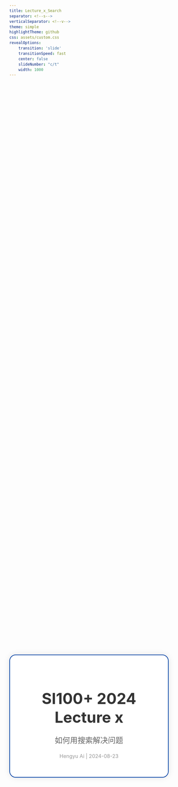 ```yaml
---
title: Lecture_x_Search
separator: <!--s-->
verticalSeparator: <!--v-->
theme: simple
highlightTheme: github
css: assets/custom.css
revealOptions:
    transition: 'slide'
    transitionSpeed: fast
    center: false
    slideNumber: "c/t"
    width: 1000
---
```


<div style="display: flex; justify-content: center; align-items: center; height: 100vh;">
  <div style="text-align: center; padding: 40px; background-color: white; border: 2px solid rgb(0, 63, 163); border-radius: 20px; box-shadow: 0 0 20px rgba(0,0,0,0.1);">
    <h1 style="font-size: 48px; font-weight: bold; margin-bottom: 20px; color: #333;">SI100+ 2024 Lecture x</h1>
    <p style="font-size: 24px; color: #666;">如何用搜索解决问题</p>
    <p style="font-size: 16px; color: #999; margin-top: 20px;">Hengyu Ai | 2024-08-23</p>
  </div>
</div>

<!--s-->

<div class="middle center">
  <div style="width: 100%">

  # Part.0 我该搜吗？
  
  </div>
</div>

<!--v-->

## 情景回想

- 你困惑的不是一个用来锻炼你的问题
  - 比如一些值得一做的习题之外的问题
- 你已经尝试过了一些方法，但是没有找到答案
- 你可能有一个解决方法，但是不确定是否合适/有没有更好的方法
- **你搜索这个问题不会导致学术不端**

</br>

<div class="center">

<font size="30">**我应该搜索吗？**</font>

</div>

<!--v-->

<div class="middle center">
  <div style="width: 100%">

  # **去搜啊，为什么不搜？**

  </div>
</div>

<!--v-->

<div class="middle center">
  <div style="width: 100%">

  # **为什么不搜！！！**

  </div>
</div>

<!--v-->

## 你应该开始搜索的 101 个理由

- 你现在真的遇到问题了，而遇到问题就应该**解决问题**
- 网上很可能有这个问题的解决方案
- 只靠自己摸索不一定能解决问题
- 可能会搜索到高于这个问题的更深入的知识，扩充你的知识面
- 搜索没有任何的代价
- 这一次没有搞懂，下一次还要再费时间
- 别人通常没有义务帮你解决问题，你应该感谢他们的帮助，但是搜索引擎无所谓！
- 找出思路里面潜在的错误
- ......

<!--s-->

<div class="middle center">
  <div style="width: 100%">

  # Part.1 使用什么搜索
  
  </div>
</div>

<!--v-->

## 通用的搜索引擎

<div style=" margin-top: 10px; margin-right: 10px;" markdown="1">
<img src="images/recent_searches_2x.png" width="43%" style="float: right;">

<br/>

这些搜索引擎可以解决大部分问题

- Google
- Bing
- CN Bing 国内版/百度（仅适合用于搜索中文社区内容）
- DuckDuckGo（没多少人用）

</div>

<!--v-->

## 图片搜索

有人发了一张图片，你找他一问，他说 “我也是转发的，找不到后续”

你：😄 `->` 😧 `->` 😡

- [Google Images](https://images.google.com/): 最通用，对截取的图片搜索效果相对更好
- [Yandex Images](https://yandex.com/images/): 俄罗斯搜索引擎，图片搜索效果好
- [百度图片](https://image.baidu.com/): 越来越不好用了
- [trace.moe](https://trace.moe/): 以图搜番
- [SauceNao](https://saucenao.com/): 只能从完整图片搜索到原图
- [ascii2d](https://ascii2d.net/): 可以搜到 Pixiv 陈年老图
- 淘宝 App：拍照搜物品，维修工师傅从空调里面卸下来的电磁阀都能搜到

**通用搜索流程**：在 Google Images/Yandex Images 里面搜索，在结果里面找到更清晰或更完整的图片，也可以提取关键词然后用文字搜索，如果是二刺螈图片，把搜到的比较完整的图片放到 SauceNao 里面搜索出处，搜物品可以用淘宝拍照搜索

<!--v-->

## 专业性强/特定领域的搜索

可以先用通用的搜索引擎找到那个领域的网站，然后继续检索

- [Google Scholar](https://scholar.google.com/): 学术搜索引擎，搜索论文
- [Sourcegraph](https://sourcegraph.com/): 搜索网上的代码
- [Wolfram Alpha](https://www.wolframalpha.com/): 数学搜索引擎，甚至能给出逐步解题过程
- 对应领域的社区：光是 [Stack Exchange](https://stackexchange.com/sites) 下就有各种主题的子社区，只用来搜索的话，小红书、知乎也是不错的选择
- 学校提供的数据库，可以在图书馆网站找到数据库列表


<img src="images/stackexchange.png" width="45%" style="display: block; margin: 0 auto;">

<!--v-->

## 搜索概念/定义

- [Wikipedia](https://www.wikipedia.org/)
  - 不建议使用维基百科自带的搜索功能，直接在 Google 里面加上 Wikipedia 关键词搜索
  - 有些词条没有中文/中文版质量差，推荐看英文版
- [Merriam-Webster](https://www.merriam-webster.com/): 最权威的英语词典之一
- RTFM: *the friendly manual*，有时候直接看官方文档是最好的选择

</br>

<img src="images/tar.png" width="70%" style="display: block; margin: 0 auto;">

<div style="text-align: center;">

有些时候还是坚持 TL; DR 原则更好

</div>

<!--v-->

## 其他

- 对于时效性极强，还没有大范围出现的内容，在社交媒体搜索效果更好
- 搜索某个文件时，可以选择在百度文库搜索，得到结果后复制精确的标题再搜索其他的可以免费下载的网站有没有资源
- 搜索电子书请自行了解如何访问 zlibrary 或者 libgen
- 网站挂了，可以用 whois 查询域名的历史解析记录，可以在 [Wayback Machine](https://archive.org/web/) 上找到历史快照
- [Internet Archive](https://archive.org/): 互联网档案馆，有很多资源
- 使用浏览器脚本，优化搜索体验

<!--s-->

<div class="middle center">
  <div style="width: 100%">

  # Part.2 把什么丢到搜索框里
  
  </div>
</div>

<!--v-->

## 你最开始的搜索导向对吗？

- 明确你的问题到底是什么！[提问的智慧 中文版](https://github.com/ryanhanwu/How-To-Ask-Questions-The-Smart-Way/blob/main/README-zh_CN.md)
- 你可能过分的细化了你的问题
- 对于一个网站，可以去掉其子域名，比如对于 manga.bilibili.com 可以搜索 bilibili.com，看看你想搜的在不在那里
- 对于转载，追溯到原创作者处，他可能有更多关于此内容的文章
- 对于某一作者，搜索他在不同网站的账号

<img src="images/google_meme.png" width="40%" style="display: block; margin: 0 auto;">

<!--v-->

## 关键词

- 一大段描述文字的搜索结果通常不尽人意的
  - 搜索引擎不是有分词功能吗？
  - 长句子分词后也有很多杂音
- 清除冗余
  - “我该怎么用工具 x 做出 y?” `->` “x y”
  - 用空格来分隔关键词，视情况选择具体的还是更抽象的关键词
- 通过搜索结果来调整关键词
  - 搜索结果里面可能不包含一部分关键词 `->` 尝试去掉这些关键词
  - 搜索结果给你新的启发 `->` 尝试加入这些关键词
  - 根据结果不断迭代
    - 内容太老旧 `->` 限制搜索时间/加年份关键词/加软件版本号
    - 名字一样，但是不是你要搜的领域的东西 `->` 加上领域关键词
    - ......

<!--v-->

## 描述目的还是描述方法

当你对如何解决这个问题已经有初步想法的时候，加入你解决方式的关键词，而不是目的的关键词。如：“我想不花钱就能用上 Mathematica” `->` “Mathematica 破解版/激活码/注册机”

但是这种搜索方式不完全正确：

>告诉黑客们你认为问题是怎样造成的并没什么帮助。（如果你的推断如此有效，还用向别人求助吗？），因此要确信你原原本本告诉了他们问题的症状，而不是你的解释和理论；
>
> 让黑客们来推测和诊断。如果你认为陈述自己的猜测很重要，清楚地说明这只是你的猜测，并描述为什么它们不起作用。
>
> —— 提问的智慧

不要总认为“我觉得”就是对的

<!--v-->

## 搜索引擎的高级功能

以 Google 为例，其他搜索引擎使用方式类似

- 强制包含关键词：半角双引号
- 强制排除关键词：减号
- 模糊匹配：星号 如 “Python * tutorial” 可能匹配到 “Python beginner tutorial”，“Python Datascience tutorial”
- 限制搜索网站：site: 如 “site:stackoverflow.com Python”
- 限制搜索文件类型：filetype: 如 “filetype:pdf Python”

<!--s-->

<div class="middle center">
  <div style="width: 100%">

  # Part.3 怎么看搜索结果
  
  </div>
</div>

<!--v-->

## 广告！广告！

- 广告通常在搜索结果的最上面（令人发指）
- 仔细观察，有的广告会标注“广告”标签
- 有些东西并没有“官网”，请在搜索之前确认（比如说 C/C++ 并没有官方网站，只有非官方的 cppreference，而且这个网站和配置 C/C++ 环境没有关系）
- 广告网页的域名显然不对
  - `.org`, `.edu`, `.gov` 通常是官方网站
  - 外国软件突然出现了 `.cn` 域名 
  - 广告域名和你要找的内容看起来完全无关
- 广告商是中国某不知名公司
- 味道很冲的关键词罗列：一键下载安装,无捆绑软件,安全无毒,绿色免费版
- 类似某某软件园这种的盗版下载站里面可能有资源，但是小心下载到 p2p 下载器
- 不要因为懒得分辨广告而直接点击，这很可能让你打开广告，你的目的是**解决问题！**
- 你可以选择使用广告拦截插件

<!--v-->

## 广告！广告！

<img src="images/baidu_ads.png" width="75%" style="display: block; margin: 0 auto;">

<!--v-->

## 排除低质量内容

- CSDN：内容质量参差不齐
- 看起来就像是要卖你东西/卖课的网站
- “经验分享”，点进去有百度网盘链接，里面是够你入门 114514 次的初级资料
- 百度百科的部分低质量页面：一看发现最后更新时间是二十年前
- 营销号：广泛存在于微信公众号、百度百家号等平台
- 机翻搬运：比如说腾讯云搬运的 stackoverflow 帖子，看到机翻一定要找原帖

</br>

SEO 已经死得差不多了，不用百度搜索，低质量内容会少很多

<!--v-->

## 太长了，我不看（TL; DR）

- 可能关键词藏在页面某处，善用 `Ctrl + F` 网页内搜索
- 对于英语内容，可能没法像中文一样一眼扫出关键词，可以用对话大模型总结
- 搜到的东西太“形式化”了，比如 C++ 标准，可以去看看别人的博客
- 内容里面有很多专业术语/看不懂的缩写
- 搜出来结果，让你读一部大部头的书（很可能那个人自己都没读完）

</br>

- 该跳过就跳过，把时间花在更有价值的地方
- 你可以问生成式大模型，先打下基础再回看

<!--v-->

## 我没搜到我想要的内容


<div class="middle center">
  <div style="width: 100%; margin-top: -100px;">

  # **首先回看前面的内容**
  
  </div>
</div>

<!--v-->

## 我没搜到我想要的内容

- 没有搜到是很正常的事情
- 问同学/问老师/问社区
- 再次强调：[提问的智慧](https://github.com/ryanhanwu/How-To-Ask-Questions-The-Smart-Way/blob/main/README-zh_CN.md)


<img src="images/questions.png" width="60%" style="display: block; margin: 0 auto;">

<!--s-->

<div class="middle center">
  <div style="width: 100%">

  # Part.4 搜完了干什么
  
  </div>
</div>

<!--v-->

## 不费两遍力气

<div style=" margin-top: 10px; margin-right: 50px;" markdown="1">

<img src="images/trouble_shooting.png" width="35%" style="float: right;">

<br/>

- Trouble shooting 是一件很费力的事情
- 你还会遇到一样的问题吗？
- 指点别人（费曼学习法）
- 建立你的书签栏
  - 小工具网站
  - 特定方面的百科网站
  - 如果你觉得有意思就一定要收藏，不然再想起来就会后悔
- 网上搜到了文件资源！
  - 按日期与类型分类，仔细整理文件
  - 大文件云上储存
  - 关键文件保留离线备份
</div>

<!--s-->

<div class="middle center">
  <div style="width: 100%">

  # Part.5 更多？
  
  </div>
</div>

<!--v-->

## 互联网环境（Explicit Content Warning）

<div style=" margin-top: 10px; margin-right: 100px;" markdown="1">
<img src="images/nonsense.png" width="36%" style="float: right;">

<br/>

- 网络让各种“生物”都能发表观点了
- 信息的真实性、可靠性、时效性、立场
  - 网络舆情：[bilibili - 唯一讲述者](https://space.bilibili.com/278761367/)
  - [如何打车远离无意义网络辩论](https://steamcommunity.com/sharedfiles/filedetails/?id=2997342508)
- 这一页 slide 你就当没看到
- 我们最终还是生活在现实世界里
- 以上所有内容仅代表我个人

</div>

<!--v-->

## AI 降临

**如何询问各类对话大模型**

- 搜索引擎的“关键词”式搜索不一定合适
- 用更加详细的方式描述
- 任何要求都要写清楚
- 有些时候，说“不应该怎样”反而会加强错误

**什么适合问大模型**

- 概览性问题
- 已经有大量数据的问题（防止大模型幻觉胡说八道）

**AI 搜索引擎**

- 我有一个很强的东西，我还有另一个很强的东西🤔
- 没错，已经有人做过了
- 明天会更好？

<!--s-->

<div style="display: flex; justify-content: center; align-items: center; height: 100vh;   ">
  <div style="text-align: center; padding: 40px; background-color: white; border-radius: 20px; box-shadow: 0 0 20px rgba(0,0,0,0.1);">
    <div style="display: inline-block; padding: 20px 40px; border-radius: 10 px; margin-bottom: 20px;">
      <h1 style="font-size: 48px; font-weight: bold; margin: 0; color: rgb(16, 33, 89)">Thanks for Listening</h1>
    </div>
    <p style="font-size: 24px; color: #666; margin: 0;">Any questions?</p>
  </div>
</div>

